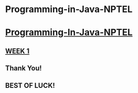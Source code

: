 # Programming-in-Java-NPTEL

# [Programming-In-Java-NPTEL](https://github.com/iamaslamkhan/Programming-in-Java-NPTEL)


## [WEEK 1](https://github.com/iamaslamkhan/Programming-in-Java-NPTEL/tree/master/week%201)

## Thank You!

## BEST OF LUCK!
